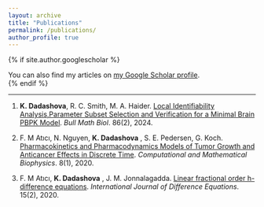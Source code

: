 ```yaml
---
layout: archive
title: "Publications"
permalink: /publications/
author_profile: true
---
```


{% if site.author.googlescholar %}
  <div class="wordwrap">You can also find my articles on <a href="{{[site.author.googlescholar](https://scholar.google.com/citations?user=3bulmzoAAAAJ&hl=en)}}">my Google Scholar profile</a>.</div>
{% endif %}

---

1. __K. Dadashova__, R. C. Smith, M. A. Haider. [Local Identifiability Analysis,Parameter Subset Selection and Verification for a Minimal Brain PBPK Model](https://pubmed.ncbi.nlm.nih.gov/38170402/). *Bull Math Biol*. 86(2), 2024.

1. F. M Atıcı, N. Nguyen, __K. Dadashova__ , S. E. Pedersen, G. Koch. [Pharmacokinetics and Pharmacodynamics Models of Tumor Growth and Anticancer Effects in Discrete Time](https://www.degruyter.com/document/doi/10.1515/cmb-2020-0105/html). *Computational and Mathematical Biophysics*. 8(1), 2020.
  
1. F. M Atıcı, __K. Dadashova__ , J. M. Jonnalagadda. [Linear fractional order h-difference equations](https://campus.mst.edu/ijde/contents/v15n2p5.pdf). *International Journal of Difference Equations*. 15(2), 2020.

